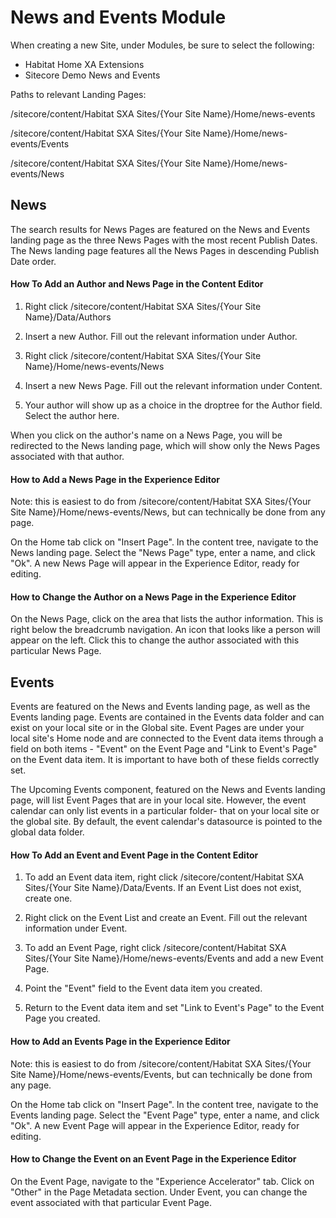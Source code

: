 # News and Events Module

When creating a new Site, under Modules, be sure to select the following:

- Habitat Home XA Extensions
- Sitecore Demo News and Events

Paths to relevant Landing Pages:

/sitecore/content/Habitat SXA Sites/{Your Site Name}/Home/news-events

/sitecore/content/Habitat SXA Sites/{Your Site Name}/Home/news-events/Events

/sitecore/content/Habitat SXA Sites/{Your Site Name}/Home/news-events/News

## News

The search results for News Pages are featured on the News and Events landing page as the three News Pages with the most recent Publish Dates. The News landing page features all the News Pages in descending Publish Date order.

#### How To Add an Author and News Page in the Content Editor

1) Right click /sitecore/content/Habitat SXA Sites/{Your Site Name}/Data/Authors

2) Insert a new Author. Fill out the relevant information under Author.

3) Right click /sitecore/content/Habitat SXA Sites/{Your Site Name}/Home/news-events/News

4) Insert a new News Page. Fill out the relevant information under Content.

5) Your author will show up as a choice in the droptree for the Author field. Select the author here.

When you click on the author's name on a News Page, you will be redirected to the News landing page, which will show only the News Pages associated with that author.

#### How to Add a News Page in the Experience Editor

Note: this is easiest to do from /sitecore/content/Habitat SXA Sites/{Your Site Name}/Home/news-events/News, but can technically be done from any page.

On the Home tab click on "Insert Page". In the content tree, navigate to the News landing page. Select the "News Page" type, enter a name, and click "Ok". A new News Page will appear in the Experience Editor, ready for editing.

#### How to Change the Author on a News Page in the Experience Editor

On the News Page, click on the area that lists the author information. This is right below the breadcrumb navigation. An icon that looks like a person will appear on the left. Click this to change the author associated with this particular News Page.

## Events

Events are featured on the News and Events landing page, as well as the Events landing page. Events are contained in the Events data folder and can exist on your local site or in the Global site. Event Pages are under your local site's Home node and are connected to the Event data items through a field on both items - "Event" on the Event Page and "Link to Event's Page" on the Event data item. It is important to have both of these fields correctly set. 

The Upcoming Events component, featured on the News and Events landing page, will list Event Pages that are in your local site. However, the event calendar can only list events in a particular folder- that on your local site or the global site. By default, the event calendar's datasource is pointed to the global data folder. 

#### How To Add an Event and Event Page in the Content Editor

1) To add an Event data item, right click /sitecore/content/Habitat SXA Sites/{Your Site Name}/Data/Events. If an Event List does not exist, create one.

2) Right click on the Event List and create an Event. Fill out the relevant information under Event.

3) To add an Event Page, right click /sitecore/content/Habitat SXA Sites/{Your Site Name}/Home/news-events/Events and add a new Event Page.

4) Point the "Event" field to the Event data item you created.

5) Return to the Event data item and set "Link to Event's Page" to the Event Page you created.

#### How to Add an Events Page in the Experience Editor

Note: this is easiest to do from /sitecore/content/Habitat SXA Sites/{Your Site Name}/Home/news-events/Events, but can technically be done from any page.

On the Home tab click on "Insert Page". In the content tree, navigate to the Events landing page. Select the "Event Page" type, enter a name, and click "Ok". A new Event Page will appear in the Experience Editor, ready for editing.

#### How to Change the Event on an Event Page in the Experience Editor

On the Event Page, navigate to the "Experience Accelerator" tab. Click on "Other" in the Page Metadata section. Under Event, you can change the event associated with that particular Event Page.

